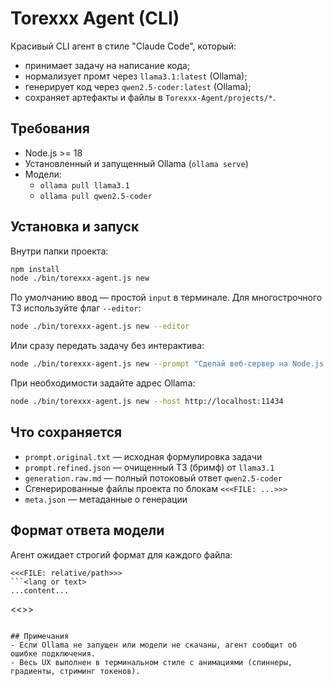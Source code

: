 # Torexxx Agent (CLI)

Красивый CLI агент в стиле "Claude Code", который:
- принимает задачу на написание кода;
- нормализует промт через `llama3.1:latest` (Ollama);
- генерирует код через `qwen2.5-coder:latest` (Ollama);
- сохраняет артефакты и файлы в `Torexxx-Agent/projects/*`.

## Требования
- Node.js >= 18
- Установленный и запущенный Ollama (`ollama serve`)
- Модели:
  - `ollama pull llama3.1`
  - `ollama pull qwen2.5-coder`

## Установка и запуск
Внутри папки проекта:

```bash
npm install
node ./bin/torexxx-agent.js new
```

По умолчанию ввод — простой `input` в терминале. Для многострочного ТЗ используйте флаг `--editor`:

```bash
node ./bin/torexxx-agent.js new --editor
```

Или сразу передать задачу без интерактива:

```bash
node ./bin/torexxx-agent.js new --prompt "Сделай веб-сервер на Node.js с кнопкой и счётом кликов"
```

При необходимости задайте адрес Ollama:

```bash
node ./bin/torexxx-agent.js new --host http://localhost:11434
```

## Что сохраняется
- `prompt.original.txt` — исходная формулировка задачи
- `prompt.refined.json` — очищенный ТЗ (бримф) от `llama3.1`
- `generation.raw.md` — полный потоковый ответ `qwen2.5-coder`
- Сгенерированные файлы проекта по блокам `<<<FILE: ...>>>`
- `meta.json` — метаданные о генерации

## Формат ответа модели
Агент ожидает строгий формат для каждого файла:

```
<<<FILE: relative/path>>>
```<lang or text>
...content...
```
<<<END FILE>>>
```

## Примечания
- Если Ollama не запущен или модели не скачаны, агент сообщит об ошибке подключения.
- Весь UX выполнен в терминальном стиле с анимациями (спиннеры, градиенты, стриминг токенов).